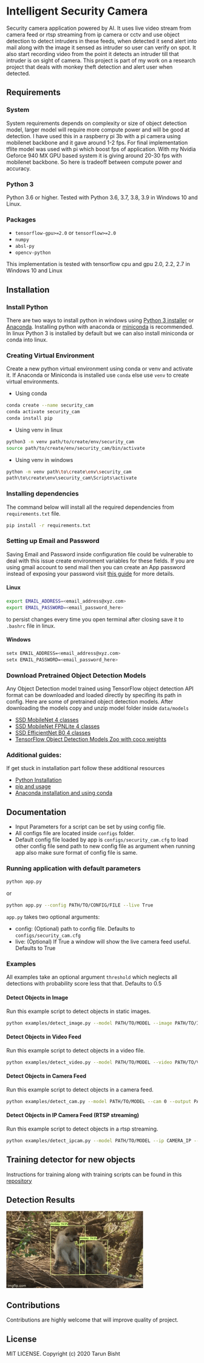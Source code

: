 # Intelligent Security Camera

Security camera application powered by AI. It uses live video stream from camera feed or rtsp streaming from ip camera or cctv and use object detection to detect intruders in these feeds, when detected it send alert into mail along with the image it sensed as intruder so user can verify on spot. It also start recording video from the point it detects an intruder till that intruder is on sight of camera. This project is part of my work on a research project that deals with monkey theft detection and alert user when detected.

## Requirements

### System

System requirements depends on complexity or size of object detection model, larger model will require more compute power and will be good at detection. I have used this in a raspberry pi 3b with a pi camera using mobilenet backbone and it gave around 1-2 fps. For final implementation tflite model was used with pi which boost fps of application. With my Nvidia Geforce 940 MX GPU based system it is giving around 20-30 fps with mobilenet backbone. So here is tradeoff between compute power and accuracy.

### Python 3

Python 3.6 or higher. Tested with Python 3.6, 3.7, 3.8, 3.9 in Windows 10 and Linux.

### Packages

- `tensorflow-gpu>=2.0` or `tensorflow>=2.0`
- `numpy`
- `absl-py`
- `opencv-python`

This implementation is tested with tensorflow cpu and gpu 2.0, 2.2, 2.7 in Windows 10 and Linux

## Installation

### Install Python

There are two ways to install python in windows using [Python 3 installer](https://www.python.org/downloads/) or [Anaconda](https://docs.conda.io/projects/conda/en/latest/user-guide/install/index.html). Installing python with anaconda or [miniconda](https://docs.conda.io/en/latest/miniconda.html) is recommended. In linux Python 3 is installed by default but we can also install miniconda or conda into linux.

### Creating Virtual Environment

Create a new python virtual environment using conda or venv and activate it. If Anaconda or Miniconda is installed use `conda` else use `venv` to create virtual environments.

- Using conda

```bash
conda create --name security_cam
conda activate security_cam
conda install pip
```

- Using venv in linux

```bash
python3 -m venv path/to/create/env/security_cam
source path/to/create/env/security_cam/bin/activate
```

- Using venv in windows

```bash
python -m venv path\to\create\env\security_cam
path\to\create\env\security_cam\Scripts\activate
```

### Installing dependencies

The command below will install all the required dependencies from `requirements.txt` file.

```bash
pip install -r requirements.txt
```

### Setting up Email and Password

Saving Email and Password inside configuration file could be vulnerable to deal with this issue create environment variables for these fields. If you are using gmail account to send mail then you can create an App password instead of exposing your password visit [this guide](https://support.google.com/accounts/answer/185833) for more details.

#### Linux

```bash
export EMAIL_ADDRESS=<email_address@xyz.com>
export EMAIL_PASSWORD=<email_password_here>
```

to persist changes every time you open terminal after closing save it to `.bashrc` file in linux.

#### Windows

```bash
setx EMAIL_ADDRESS=<email_address@xyz.com>
setx EMAIL_PASSWORD=<email_password_here>
```

### Download Pretrained Object Detection Models

Any Object Detection model trained using TensorFlow object detection API format can be downloaded and loaded directly by specifing its path in config. Here are some of pretrained object detection models. After downloading the models copy and unzip model folder inside `data/models`

- [SSD MobileNet 4 classes](https://github.com/tarun-bisht/security-camera/releases/download/models/ssd_mobilenet_v2_320x320.zip)
- [SSD MobileNet FPNLite 4 classes](https://github.com/tarun-bisht/security-camera/releases/download/models/ssd_mobilenet_v2_fpnlite_320x320.zip)
- [SSD EfficientNet B0 4 classes](https://github.com/tarun-bisht/security-camera/releases/download/models/ssd_efficientdet_b0.zip)
- [TensorFlow Object Detection Models Zoo with coco weights](https://github.com/tensorflow/models/blob/master/research/object_detection/g3doc/tf2_detection_zoo.md)

### Additional guides:

If get stuck in installation part follow these additional resources

- [Python Installation](https://www.youtube.com/watch?v=YYXdXT2l-Gg&list)
- [pip and usage](https://www.youtube.com/watch?v=U2ZN104hIcc)
- [Anaconda installation and using conda](https://www.youtube.com/watch?v=YJC6ldI3hWk)

## Documentation

- Input Parameters for a script can be set by using config file.
- All configs file are located inside `configs` folder.
- Default config file loaded by app is `configs/security_cam.cfg` to load other config file send path to new config file as argument when running app also make sure format of config file is same.

### Running application with default parameters

```bash
python app.py
```

or

```bash
python app.py --config PATH/TO/CONFIG/FILE --live True
```

`app.py` takes two optional arguments:

- config: (Optional) path to config file. Defaults to `configs/security_cam.cfg`
- live: (Optional) If True a window will show the live camera feed useful. Defaults to True

### Examples

All examples take an optional argument `threshold` which neglects all detections with probability score less that that. Defaults to 0.5

#### Detect Objects in Image

Run this example script to detect objects in static images.

```bash
python examples/detect_image.py --model PATH/TO/MODEL --image PATH/TO/IMAGE --output PATH/TO/SAVE/OUTPUT/IMAGE
```

#### Detect Objects in Video Feed

Run this example script to detect objects in a video file.

```bash
python examples/detect_video.py --model PATH/TO/MODEL --video PATH/TO/VIDEO --output PATH/TO/SAVE/OUTPUT/VIDEO
```

#### Detect Objects in Camera Feed

Run this example script to detect objects in a camera feed.

```bash
python examples/detect_cam.py --model PATH/TO/MODEL --cam 0 --output PATH/TO/SAVE/OUTPUT/VIDEO
```

#### Detect Objects in IP Camera Feed (RTSP streaming)

Run this example script to detect objects in a rtsp streaming.

```bash
python examples/detect_ipcam.py --model PATH/TO/MODEL --ip CAMERA_IP --port STREAMING_PORT --username USERNAME_IF_NEEDED --password PASSWORD_IF_NEEDED  --output PATH/TO/SAVE/OUTPUT/VIDEO
```

## Training detector for new objects

Instructions for training along with training scripts can be found in this [repository](https://github.com/tarun-bisht/tensorflow-object-detection)

## Detection Results

<div>
  <a href="https://youtu.be/FK4kqej6t5Q"><img src='data/outputs/monkey_detection.gif' alt="Monkey Detection Object Detection"></a>
</div>

## Contributions

Contributions are highly welcome that will improve quality of project.

## License

MIT LICENSE. Copyright (c) 2020 Tarun Bisht
